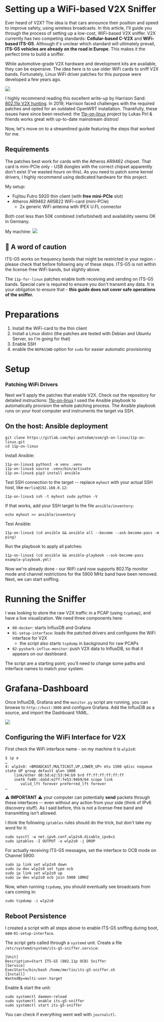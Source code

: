 # Setting up a WiFi-based V2X Sniffer

Ever heard of V2X? The idea is that cars announce their position and speed to improve safety, using wireless broadcasts. In this article, I'll guide you through the process of setting up a low-cost, WiFi-based V2X sniffer. V2X currently has two competing standards: **Cellular-based C-V2X** and **WiFi-based ITS-G5**. Although it's unclear which standard will ultimately prevail, **ITS-G5 vehicles are already on the road in Europe**. This makes it the perfect time to build a sniffer.

While automotive-grade V2X hardware and development kits are available, they can be expensive. The idea here is to use older WiFi cards to sniff V2X bands. Fortunately, Linux WiFi driver patches for this purpose were developed a few years ago.

![](./img/dashboard.png)

I highly recommend reading this excellent write-up by Harrison Sand: [802.11p V2X hunting](https://harrisonsand.com/posts/802-11p-v2x-hunting/). In 2019, Harrison faced challenges with the required patches and opted for an outdated OpenWRT installation. Thankfully, these issues have since been resolved: the [11p-on-linux](https://gitlab.com/hpi-potsdam/osm/g5-on-linux/11p-on-linux) project by Lukas Pirl & friends works great with up-to-date mainstream distros!

Now, let's move on to a streamlined guide featuring the steps that worked for me.

## Requirements

The patches best work for cards with the Atheros AR9462 chipset. That card is mini-PCIe only - USB dongles with the correct chipset apparently don't exist (I've wasted *hours* on this). As you need to patch some kernel drivers, I highly recommend using dedicated hardware for this project.

My setup:
-  Fujitsu Futro S920 thin client (with **free mini-PCIe** slot)
-  Atheros AR9462 AR5B22 WiFi-card (mini-PCIe)
	- 2x generic WiFi antenna with IPEX U.FL connector 

Both cost less than 50€ combined (refurbished) and availability seems OK in Germany.

My machine:
![](./img/machine.jpeg)

## 🛜 A word of caution

ITS-G5 works on frequency bands that might be restricted in your region - please check that before following any of these steps. ITS-G5 is not within the license-free WiFi bands, but slightly above. 

The `11p-for-linux` patches enable both receiving and sending on ITS-G5 bands. Special care is required to ensure you don't transmit any data. It is your obligation to ensure that - **this guide does not cover safe operations of the sniffer.**

# Preparations

1. Install the WiFi-card to the thin client
2. Install a Linux distro (the patches are tested with Debian and Ubuntu Server, so I'm going for that)
3. Enable SSH
4. enable the  `NOPASSWD` option for `sudo` for easier automatic provisioning

# Setup

### Patching WiFi Drivers

Next we'll apply the patches that enable V2X. Check out the repository for detailed instructions: [11p-on-linux](https://gitlab.com/hpi-potsdam/osm/g5-on-linux/11p-on-linux) I used the Ansible playbook to automatically provision the whole patching process. The Ansible playbook runs on your *host* computer and instruments the target via SSH.

## On the host: Ansible deployment

```
git clone https://gitlab.com/hpi-potsdam/osm/g5-on-linux/11p-on-linux.git
cd 11p-on-linux
```
Install Ansible:
```
11p-on-linux$ python3 -m venv .venv
11p-on-linux$ source .venv/bin/activate
11p-on-linux$ pip3 install ansible
```
Test SSH connection to the target -- replace `myhost` with your actual SSH host, like `merlin@192.168.0.12`:
```
11p-on-linux$ ssh -t myhost sudo python -V
```
If that works, add your SSH target to the file `ansible/inventory`:
```
echo myhost >> ansible/inventory
```

Test Ansible:
```
11p-on-linux$ (cd ansible && ansible all --become --ask-become-pass -m ping)
```
Run the playbook to apply all patches:
```
11p-on-linux$ (cd ansible && ansible-playbook --ask-become-pass example-playbook.yml)
```

Now we're already done - our WiFi card now supports 802.11p monitor mode and channel restrictions for the 5900 MHz band have been removed. Next, we can start sniffing.

# Running the Sniffer

I was looking to store the raw V2X traffic in a PCAP (using `tcpdump`), and have a live visualization. We need three components here:

- `00-docker`: starts InfluxDB and Grafana
- `01-setup-interface`: loads the patched drivers and configures the WiFi interface for V2X
	- the script also starts `tcpdump` in background for raw PCAPs
- `02-pyshark-influx-monitor`: push V2X data to InfluxDB, so that it appears on our dashboard.

The script are a starting point; you'll need to change some paths and interface names to match your system.  

# Grafana-Dashboard

Once InfluxDB, Grafana and the `monitor.py` script are running, you can browse to `http://host:3000` and configure Grafana. Add the InfluxDB as a source, and import the Dashboard YAML.

![](./img/import.png)

##  Configuring the WiFi Interface for V2X

First check the WiFi interface name - on my machine it is `wlp2s0`:
```
$ ip a
…
4: wlp2s0: <BROADCAST,MULTICAST,UP,LOWER_UP> mtu 1500 qdisc noqueue state UP group default qlen 1000
    link/ether d8:5d:e2:53:94:b9 brd ff:ff:ff:ff:ff:ff
    inet6 fe80::da5d:e2ff:fe53:94b9/64 scope link 
       valid_lft forever preferred_lft forever
…
```

⚠️ **IMPORTANT** ⚠️ your computer can potentially **send** packets through these interfaces -- even without any action from your side (think of IPv6 discovery stuff). As I said before, this is not a license-free band and transmitting isn't allowed.

I *think* the following `iptables` rules should do the trick, but don't take my word for it:
```
sudo sysctl -w net.ipv6.conf.wlp2s0.disable_ipv6=1
sudo iptables -I OUTPUT -o wlp2s0 -j DROP
```

For actually receiving ITS-G5 messages, set the interface to OCB mode on Channel 5900:
```
sudo ip link set wlp2s0 down
sudo iw dev wlp2s0 set type ocb
sudo ip link set wlp2s0 up
sudo iw dev wlp2s0 ocb join 5900 10MHZ
```

Now, when running `tcpdump`, you should eventually see broadcasts from cars coming in:
```
sudo tcpdump -i wlp2s0
```
## Reboot Persistence

I created a script with all steps above to enable ITS-G5 sniffing during boot, see `01-setup-interface`.

The script gets called through a `systemd` unit. Create a file `/etc/systemd/system/its-g5-sniffer.service`: 
```
[Unit]
Description=Start ITS-G5 (802.11p OCB) Sniffer
[Service]
ExecStart=/bin/bash /home/merlin/its-g5-sniffer.sh
[Install]
WantedBy=multi-user.target
```

Enable & start the unit:
```
sudo systemctl daemon-reload
sudo systemctl enable its-g5-sniffer
sudo systemctl start its-g5-sniffer
```

You can check if everything went well with `journalctl`.
